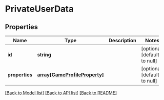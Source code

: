 # PrivateUserData

## Properties
Name | Type | Description | Notes
------------ | ------------- | ------------- | -------------
**id** | **string** |  | [optional] [default to null]
**properties** | [**array[GameProfileProperty]**](GameProfileProperty.md) |  | [optional] [default to null]

[[Back to Model list]](../README.md#documentation-for-models) [[Back to API list]](../README.md#documentation-for-api-endpoints) [[Back to README]](../README.md)


